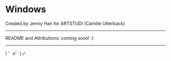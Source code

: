 Windows
=================

Created by Jenny Han for ARTSTUDI (Camille Utterback)

------------

README and Attributions: coming soon! :)

-------------------

\ ゜o゜)ノ
